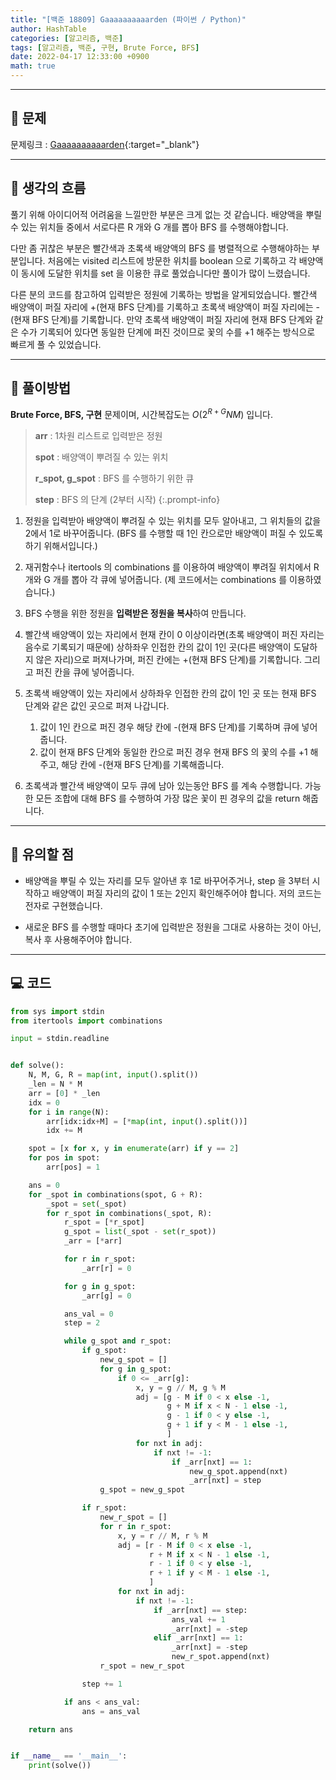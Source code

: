```yaml
---
title: "[백준 18809] Gaaaaaaaaaarden (파이썬 / Python)"
author: HashTable
categories: [알고리즘, 백준]
tags: [알고리즘, 백준, 구현, Brute Force, BFS]
date: 2022-04-17 12:33:00 +0900
math: true
---
```


---
## 📑 문제

문제링크 : [Gaaaaaaaaaarden](https://www.acmicpc.net/problem/18809){:target="_blank"}

---
## 🤔 생각의 흐름

풀기 위해 아이디어적 어려움을 느낄만한 부분은 크게 없는 것 같습니다. 배양액을 뿌릴 수 있는 위치들 중에서 서로다른 R 개와 G 개를 뽑아
BFS 를 수행해야합니다.

다만 좀 귀찮은 부분은 빨간색과 초록색 배양액의 BFS 를 병렬적으로 수행해야하는 부분입니다. 처음에는 visited 리스트에
방문한 위치를 boolean 으로 기록하고 각 배양액이 동시에 도달한 위치를 set 을 이용한 큐로 풀었습니다만 풀이가 많이
느렸습니다.

다른 분의 코드를 참고하여 입력받은 정원에 기록하는 방법을 알게되었습니다. 빨간색 배양액이 퍼질 자리에 +(현재 BFS 단계)를
기록하고 초록색 배양액이 퍼질 자리에는 -(현재 BFS 단계)를 기록합니다. 만약 초록색 배양액이 퍼질 자리에 현재 BFS 단계와
같은 수가 기록되어 있다면 동일한 단계에 퍼진 것이므로 꽃의 수를 +1 해주는 방식으로 빠르게 풀 수 있었습니다.

---

## 🎯 풀이방법

**Brute Force, BFS, 구현** 문제이며, 시간복잡도는 $O(2^{R+G}  N M)$ 입니다.

> **arr** : 1차원 리스트로 입력받은 정원
>
> **spot** : 배양액이 뿌려질 수 있는 위치
>
> **r_spot, g_spot** : BFS 를 수행하기 위한 큐
>
> **step** : BFS 의 단계 (2부터 시작)
{:.prompt-info}

1. 정원을 입력받아 배양액이 뿌려질 수 있는 위치를 모두 알아내고, 그 위치들의 값을 2에서 1로 바꾸어줍니다.
   (BFS 를 수행할 때 1인 칸으로만 배양액이 퍼질 수 있도록 하기 위해서입니다.)

2. 재귀함수나 itertools 의 combinations 를 이용하여 배양액이 뿌려질 위치에서 R 개와 G 개를 뽑아 각 큐에 넣어줍니다.
   (제 코드에서는 combinations 를 이용하였습니다.)

3. BFS 수행을 위한 정원을 **입력받은 정원을 복사**하여 만듭니다.

4. 빨간색 배양액이 있는 자리에서 현재 칸이 0 이상이라면(초록 배양액이 퍼진 자리는 음수로 기록되기 때문에)
상하좌우 인접한 칸의 값이 1인 곳(다른 배양액이 도달하지 않은 자리)으로 퍼져나가며, 퍼진 칸에는 +(현재 BFS 단계)를 기록합니다.
그리고 퍼진 칸을 큐에 넣어줍니다.

5. 초록색 배양액이 있는 자리에서 상하좌우 인접한 칸의 값이 1인 곳 또는 현재 BFS 단계와 같은 값인 곳으로 퍼져 나갑니다.
   1. 값이 1인 칸으로 퍼진 경우 해당 칸에 -(현재 BFS 단계)를 기록하며 큐에 넣어줍니다.
   2. 값이 현재 BFS 단계와 동일한 칸으로 퍼진 경우 현재 BFS 의 꽃의 수를 +1 해주고, 해당 칸에 -(현재 BFS 단계)를 기록해줍니다.

6. 초록색과 빨간색 배양액이 모두 큐에 남아 있는동안 BFS 를 계속 수행합니다. 가능한 모든 조합에 대해 BFS 를 수행하여
가장 많은 꽃이 핀 경우의 값을 return 해줍니다.

---
## 🔎 유의할 점

* 배양액을 뿌릴 수 있는 자리를 모두 알아낸 후 1로 바꾸어주거나, step 을 3부터 시작하고 배양액이 퍼질 자리의 값이
1 또는 2인지 확인해주어야 합니다. 저의 코드는 전자로 구현했습니다.

* 새로운 BFS 를 수행할 때마다 초기에 입력받은 정원을 그대로 사용하는 것이 아닌, 복사 후 사용해주어야 합니다.

---

## 💻 코드

```python
from sys import stdin
from itertools import combinations

input = stdin.readline


def solve():
    N, M, G, R = map(int, input().split())
    _len = N * M
    arr = [0] * _len
    idx = 0
    for i in range(N):
        arr[idx:idx+M] = [*map(int, input().split())]
        idx += M

    spot = [x for x, y in enumerate(arr) if y == 2]
    for pos in spot:
        arr[pos] = 1

    ans = 0
    for _spot in combinations(spot, G + R):
        _spot = set(_spot)
        for r_spot in combinations(_spot, R):
            r_spot = [*r_spot]
            g_spot = list(_spot - set(r_spot))
            _arr = [*arr]

            for r in r_spot:
                _arr[r] = 0

            for g in g_spot:
                _arr[g] = 0

            ans_val = 0
            step = 2

            while g_spot and r_spot:
                if g_spot:
                    new_g_spot = []
                    for g in g_spot:
                        if 0 <= _arr[g]:
                            x, y = g // M, g % M
                            adj = [g - M if 0 < x else -1,
                                   g + M if x < N - 1 else -1,
                                   g - 1 if 0 < y else -1,
                                   g + 1 if y < M - 1 else -1,
                                   ]
                            for nxt in adj:
                                if nxt != -1:
                                    if _arr[nxt] == 1:
                                        new_g_spot.append(nxt)
                                        _arr[nxt] = step
                    g_spot = new_g_spot

                if r_spot:
                    new_r_spot = []
                    for r in r_spot:
                        x, y = r // M, r % M
                        adj = [r - M if 0 < x else -1,
                               r + M if x < N - 1 else -1,
                               r - 1 if 0 < y else -1,
                               r + 1 if y < M - 1 else -1,
                               ]
                        for nxt in adj:
                            if nxt != -1:
                                if _arr[nxt] == step:
                                    ans_val += 1
                                    _arr[nxt] = -step
                                elif _arr[nxt] == 1:
                                    _arr[nxt] = -step
                                    new_r_spot.append(nxt)
                    r_spot = new_r_spot

                step += 1

            if ans < ans_val:
                ans = ans_val

    return ans


if __name__ == '__main__':
    print(solve())
```
